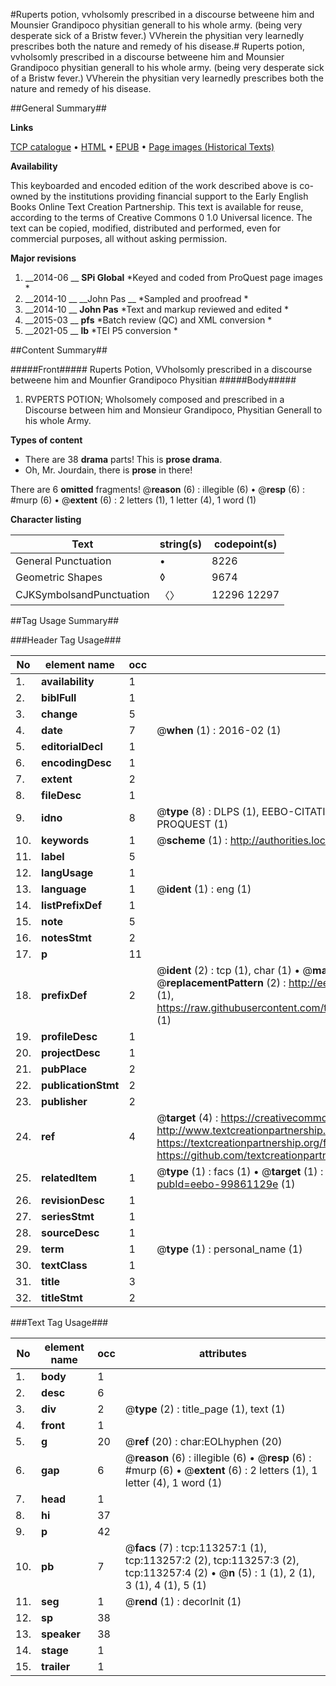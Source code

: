 #Ruperts potion, vvholsomly prescribed in a discourse betweene him and Mounsier Grandipoco physitian generall to his whole army. (being very desperate sick of a Bristw fever.) VVherein the physitian very learnedly prescribes both the nature and remedy of his disease.#
Ruperts potion, vvholsomly prescribed in a discourse betweene him and Mounsier Grandipoco physitian generall to his whole army. (being very desperate sick of a Bristw fever.) VVherein the physitian very learnedly prescribes both the nature and remedy of his disease.

##General Summary##

**Links**

[TCP catalogue](http://www.ota.ox.ac.uk/tcp/)  • 
[HTML](http://tei.it.ox.ac.uk/tcp/Texts-HTML/free/A92/A92108.html)  • 
[EPUB](http://tei.it.ox.ac.uk/tcp/Texts-EPUB/free/A92/A92108.epub) • 
[Page images (Historical Texts)](https://historicaltexts.jisc.ac.uk/eebo-99861129e)

**Availability**

This keyboarded and encoded edition of the work described above is co-owned by the
    institutions providing financial support to the Early English Books Online Text Creation
    Partnership. This text is available for reuse, according to the terms of  Creative Commons 0 1.0 Universal
    licence. The text can be copied, modified, distributed and performed, even for commercial
    purposes, all without asking permission.

**Major revisions**

1. __2014-06 __ __SPi Global__ *Keyed and coded from ProQuest page images *
1. __2014-10 __ __John Pas __ *Sampled and proofread *
1. __2014-10 __ __John Pas__ *Text and markup reviewed and edited *
1. __2015-03 __ __pfs__ *Batch review (QC) and XML conversion *
1. __2021-05 __ __lb__ *TEI P5 conversion *

##Content Summary##

#####Front#####
Ruperts Potion, VVholsomly prescribed in a discourse betweene him and Mounfier Grandipoco Physitian 
#####Body#####

1. RVPERTS POTION; Wholsomely composed and prescribed in a Discourse between him and Monsieur Grandipoco, Physitian Generall to his whole Army.

**Types of content**

  * There are 38 **drama** parts! This is **prose drama**.
  * Oh, Mr. Jourdain, there is **prose** in there!

There are 6 **omitted** fragments! 
 @__reason__ (6) : illegible (6)  •  @__resp__ (6) : #murp (6)  •  @__extent__ (6) : 2 letters (1), 1 letter (4), 1 word (1)

**Character listing**


|Text|string(s)|codepoint(s)|
|---|---|---|
|General Punctuation|•|8226|
|Geometric Shapes|◊|9674|
|CJKSymbolsandPunctuation|〈〉|12296 12297|

##Tag Usage Summary##

###Header Tag Usage###

|No|element name|occ|attributes|
|---|---|---|---|
|1.|__availability__|1||
|2.|__biblFull__|1||
|3.|__change__|5||
|4.|__date__|7| @__when__ (1) : 2016-02 (1)|
|5.|__editorialDecl__|1||
|6.|__encodingDesc__|1||
|7.|__extent__|2||
|8.|__fileDesc__|1||
|9.|__idno__|8| @__type__ (8) : DLPS (1), EEBO-CITATION (1), VID (1), EEBO-PROQUEST (1), STC (3), PROQUEST (1)|
|10.|__keywords__|1| @__scheme__ (1) : http://authorities.loc.gov/ (1)|
|11.|__label__|5||
|12.|__langUsage__|1||
|13.|__language__|1| @__ident__ (1) : eng (1)|
|14.|__listPrefixDef__|1||
|15.|__note__|5||
|16.|__notesStmt__|2||
|17.|__p__|11||
|18.|__prefixDef__|2| @__ident__ (2) : tcp (1), char (1)  •  @__matchPattern__ (2) : ([0-9\-]+):([0-9IVX]+) (1), (.+) (1)  •  @__replacementPattern__ (2) : http://eebo.chadwyck.com/downloadtiff?vid=$1&page=$2 (1), https://raw.githubusercontent.com/textcreationpartnership/Texts/master/tcpchars.xml#$1 (1)|
|19.|__profileDesc__|1||
|20.|__projectDesc__|1||
|21.|__pubPlace__|2||
|22.|__publicationStmt__|2||
|23.|__publisher__|2||
|24.|__ref__|4| @__target__ (4) : https://creativecommons.org/publicdomain/zero/1.0/ (1), http://www.textcreationpartnership.org/docs/. (1), https://textcreationpartnership.org/faq/#faq05 (1), https://github.com/textcreationpartnership (1)|
|25.|__relatedItem__|1| @__type__ (1) : facs (1)  •  @__target__ (1) : https://data.historicaltexts.jisc.ac.uk/view?pubId=eebo-99861129e (1)|
|26.|__revisionDesc__|1||
|27.|__seriesStmt__|1||
|28.|__sourceDesc__|1||
|29.|__term__|1| @__type__ (1) : personal_name (1)|
|30.|__textClass__|1||
|31.|__title__|3||
|32.|__titleStmt__|2||


###Text Tag Usage###

|No|element name|occ|attributes|
|---|---|---|---|
|1.|__body__|1||
|2.|__desc__|6||
|3.|__div__|2| @__type__ (2) : title_page (1), text (1)|
|4.|__front__|1||
|5.|__g__|20| @__ref__ (20) : char:EOLhyphen (20)|
|6.|__gap__|6| @__reason__ (6) : illegible (6)  •  @__resp__ (6) : #murp (6)  •  @__extent__ (6) : 2 letters (1), 1 letter (4), 1 word (1)|
|7.|__head__|1||
|8.|__hi__|37||
|9.|__p__|42||
|10.|__pb__|7| @__facs__ (7) : tcp:113257:1 (1), tcp:113257:2 (2), tcp:113257:3 (2), tcp:113257:4 (2)  •  @__n__ (5) : 1 (1), 2 (1), 3 (1), 4 (1), 5 (1)|
|11.|__seg__|1| @__rend__ (1) : decorInit (1)|
|12.|__sp__|38||
|13.|__speaker__|38||
|14.|__stage__|1||
|15.|__trailer__|1||
